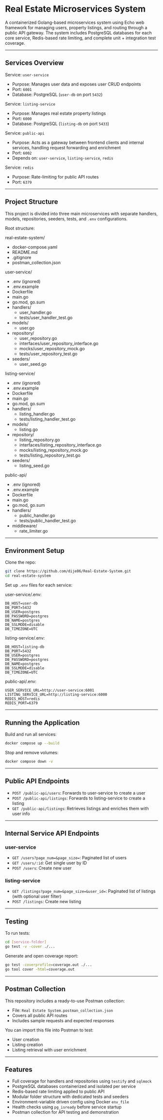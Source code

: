 # Real Estate Microservices System

A containerized Golang-based microservices system using Echo web framework for managing users, property listings, and routing through a public API gateway. The system includes PostgreSQL databases for each core service, Redis-based rate limiting, and complete unit + integration test coverage.

---

## Services Overview

Service: `user-service`
- Purpose: Manages user data and exposes user CRUD endpoints
- Port: `6001`
- Database: PostgreSQL (`user-db` on port `5432`)

Service: `listing-service`
- Purpose: Manages real estate property listings
- Port: `6000`
- Database: PostgreSQL (`listing-db` on port `5433`)

Service: `public-api`
- Purpose: Acts as a gateway between frontend clients and internal services, handling request forwarding and enrichment
- Port: `6002`
- Depends on: `user-service`, `listing-service`, `redis`

Service: `redis`
- Purpose: Rate-limiting for public API routes
- Port: `6379`

---

## Project Structure

This project is divided into three main microservices with separate handlers, models, repositories, seeders, tests, and `.env` configurations.

Root structure:

real-estate-system/
- docker-compose.yaml
- README.md
- .gitignore
- postman_collection.json

user-service/
- .env (ignored)
- .env.example
- Dockerfile
- main.go
- go.mod, go.sum
- handlers/
  - user_handler.go
  - tests/user_handler_test.go
- models/
  - user.go
- repository/
  - user_repository.go
  - interfaces/user_repository_interface.go
  - mocks/user_repository_mock.go
  - tests/user_repository_test.go
- seeders/
  - user_seed.go

listing-service/
- .env (ignored)
- .env.example
- Dockerfile
- main.go
- go.mod, go.sum
- handlers/
  - listing_handler.go
  - tests/listing_handler_test.go
- models/
  - listing.go
- repository/
  - listing_repository.go
  - interfaces/listing_repository_interface.go
  - mocks/listing_repository_mock.go
  - tests/listing_repository_test.go
- seeders/
  - listing_seed.go

public-api/
- .env (ignored)
- .env.example
- Dockerfile
- main.go
- go.mod, go.sum
- handlers/
  - public_handler.go
  - tests/public_handler_test.go
- middleware/
  - rate_limiter.go

---

## Environment Setup

Clone the repo:
```bash
git clone https://github.com/dije06/Real-Estate-System.git
cd real-estate-system
```

Set up `.env` files for each service:

user-service/.env:
```
DB_HOST=user-db
DB_PORT=5432
DB_USER=postgres
DB_PASSWORD=postgres
DB_NAME=postgres
DB_SSLMODE=disable
DB_TIMEZONE=UTC
```

listing-service/.env:
```
DB_HOST=listing-db
DB_PORT=5432
DB_USER=postgres
DB_PASSWORD=postgres
DB_NAME=postgres
DB_SSLMODE=disable
DB_TIMEZONE=UTC
```

public-api/.env:
```
USER_SERVICE_URL=http://user-service:6001
LISTING_SERVICE_URL=http://listing-service:6000
REDIS_HOST=redis
REDIS_PORT=6379
```

---

## Running the Application

Build and run all services:
```bash
docker compose up --build
```

Stop and remove volumes:
```bash
docker compose down -v
```

---

## Public API Endpoints

- `POST /public-api/users`: Forwards to user-service to create a user
- `POST /public-api/listings`: Forwards to listing-service to create a listing
- `GET /public-api/listings`: Retrieves listings and enriches them with user info

---

## Internal Service API Endpoints

### user-service
- `GET /users?page_num=&page_size=`: Paginated list of users
- `GET /users/:id`: Get single user by ID
- `POST /users`: Create new user

### listing-service
- `GET /listings?page_num=&page_size=&user_id=`: Paginated list of listings (with optional user filter)
- `POST /listings`: Create new listing

---

## Testing

To run tests:
```bash
cd [service-folder]
go test -v -cover ./...
```

Generate and open coverage report:
```bash
go test -coverprofile=coverage.out ./...
go tool cover -html=coverage.out
```

---

## Postman Collection

This repository includes a ready-to-use Postman collection:
- File: `Real Estate System.postman_collection.json`
- Covers all public API routes
- Includes sample requests and expected responses

You can import this file into Postman to test:
- User creation
- Listing creation
- Listing retrieval with user enrichment

---

## Features

- Full coverage for handlers and repositories using `testify` and `sqlmock`
- PostgreSQL databases containerized and isolated per service
- Redis-based rate limiting applied to public API
- Modular folder structure with dedicated tests and seeders
- Environment-variable driven config using Docker `env_file`
- Health checks using `pg_isready` before service startup
- Postman collection for API testing and demonstration

